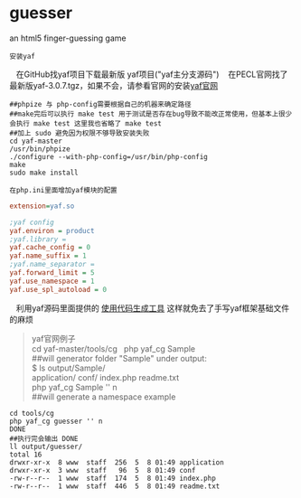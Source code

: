 # guesser
an html5 finger-guessing game

    安装yaf
    在GitHub找yaf项目下载最新版 yaf项目("yaf主分支源码")
    在PECL官网找了最新版yaf-3.0.7.tgz，如果不会，请参看官网的安装[yaf官网](http://www.laruence.com/manual/ "yaf官网")
```shell
##phpize 与 php-config需要根据自己的机器来确定路径
##make完后可以执行 make test 用于测试是否存在bug导致不能改正常使用，但基本上很少会执行 make test 这里我也省略了 make test
##加上 sudo 避免因为权限不够导致安装失败
cd yaf-master
/usr/bin/phpize
./configure --with-php-config=/usr/bin/php-config
make
sudo make install
```
    在php.ini里面增加yaf模块的配置
```ini
extension=yaf.so

;yaf config
yaf.environ = product
;yaf.library =
yaf.cache_config = 0
yaf.name_suffix = 1
;yaf.name_separator =
yaf.forward_limit = 5
yaf.use_namespace = 1
yaf.use_spl_autoload = 0
```

    利用yaf源码里面提供的 [使用代码生成工具](http://www.laruence.com/manual/tutorial.last.html "使用代码生成工具") 这样就免去了手写yaf框架基础文件的麻烦

>yaf官网例子  
cd yaf-master/tools/cg  
php yaf_cg Sample  
##will generator folder "Sample" under output:  
$ ls output/Sample/  
application/  conf/  index.php  readme.txt  
php yaf_cg Sample '' n  
##will generate a namespace example  

```shell
cd tools/cg
php yaf_cg guesser '' n
DONE
##执行完会输出 DONE
ll output/guesser/
total 16
drwxr-xr-x  8 www  staff  256  5  8 01:49 application
drwxr-xr-x  3 www  staff   96  5  8 01:49 conf
-rw-r--r--  1 www  staff  174  5  8 01:49 index.php
-rw-r--r--  1 www  staff  446  5  8 01:49 readme.txt
```


